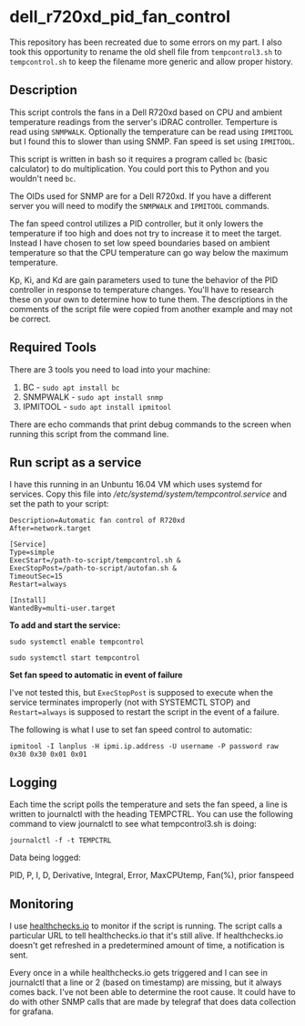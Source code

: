 # dell_r720xd_pid_fan_control

This repository has been recreated due to some errors on my part. I also took this opportunity to rename the old shell file from `tempcontrol3.sh` to `tempcontrol.sh` to keep the filename more generic and allow proper history.

## Description
This script controls the fans in a Dell R720xd based on CPU and ambient temperature readings from the server's iDRAC controller. Temperture is read using `SNMPWALK`. Optionally the temperature can be read using `IPMITOOL` but I found this to slower than using SNMP. Fan speed is set using `IPMITOOL`.

This script is written in bash so it requires a program called `bc` (basic calculator) to do multiplication. You could port this to Python and you wouldn't need `bc`.

The OIDs used for SNMP are for a Dell R720xd. If you have a different server you will need to modify the `SNMPWALK` and `IPMITOOL` commands.

The fan speed control utilizes a PID controller, but it only lowers the temperature if too high and does not try to increase it to meet the target. Instead I have chosen to set low speed boundaries based on ambient temperature so that the CPU temperature can go way below the maximum temperature.

Kp, Ki, and Kd are gain parameters used to tune the behavior of the PID controller in response to temperature changes. You'll have to research these on your own to determine how to tune them. The descriptions in the comments of the script file were copied from another example and may not be correct.

## Required Tools
There are 3 tools you need to load into your machine:
1. BC - `sudo apt install bc`
2. SNMPWALK - `sudo apt install snmp`
3. IPMITOOL - `sudo apt install ipmitool`

There are echo commands that print debug commands to the screen when running this script from the command line.

## Run script as a service
I have this running in an Unbuntu 16.04 VM which uses systemd for services. Copy this file into */etc/systemd/system/tempcontrol.service* and set the path to your script:

```[Unit]
Description=Automatic fan control of R720xd
After=network.target

[Service]
Type=simple
ExecStart=/path-to-script/tempcontrol.sh &
ExecStopPost=/path-to-script/autofan.sh &
TimeoutSec=15
Restart=always

[Install]
WantedBy=multi-user.target
```

**To add and start the service:**

``sudo systemctl enable tempcontrol``

``sudo systemctl start tempcontrol``

**Set fan speed to automatic in event of failure**

I've not tested this, but `ExecStopPost` is supposed to execute when the service terminates improperly (not with SYSTEMCTL STOP) and `Restart=always` is supposed to restart the script in the event of a failure. 

The following is what I use to set fan speed control to automatic:

``ipmitool -I lanplus -H ipmi.ip.address -U username -P password raw 0x30 0x30 0x01 0x01``

## Logging

Each time the script polls the temperature and sets the fan speed, a line is written to journalctl with the heading TEMPCTRL. You can use the following command to view journalctl to see what tempcontrol3.sh is doing:

``journalctl -f -t TEMPCTRL``

Data being logged:

PID, P, I, D, Derivative, Integral, Error, MaxCPUtemp, Fan(%), prior fanspeed

## Monitoring

I use [healthchecks.io](http://healthchecks.io) to monitor if the script is running. The script calls a particular URL to tell healthchecks.io that it's still alive. If healthchecks.io doesn't get refreshed in a predetermined amount of time, a notification is sent.

Every once in a while healthchecks.io gets triggered and I can see in journalctl that a line or 2 (based on timestamp) are missing, but it always comes back. I've not been able to determine the root cause. It could have to do with other SNMP calls that are made by telegraf that does data collection for grafana.

